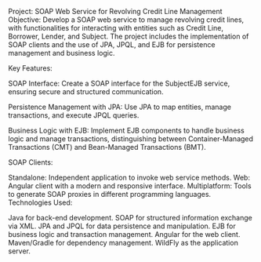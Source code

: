 Project: SOAP Web Service for Revolving Credit Line Management
Objective:
Develop a SOAP web service to manage revolving credit lines, with functionalities for interacting with entities such as Credit Line, Borrower, Lender, and Subject. The project includes the implementation of SOAP clients and the use of JPA, JPQL, and EJB for persistence management and business logic.

Key Features:

SOAP Interface:
Create a SOAP interface for the SubjectEJB service, ensuring secure and structured communication.

Persistence Management with JPA:
Use JPA to map entities, manage transactions, and execute JPQL queries.

Business Logic with EJB:
Implement EJB components to handle business logic and manage transactions, distinguishing between Container-Managed Transactions (CMT) and Bean-Managed Transactions (BMT).

SOAP Clients:

Standalone: Independent application to invoke web service methods.
Web: Angular client with a modern and responsive interface.
Multiplatform: Tools to generate SOAP proxies in different programming languages.
Technologies Used:

Java for back-end development.
SOAP for structured information exchange via XML.
JPA and JPQL for data persistence and manipulation.
EJB for business logic and transaction management.
Angular for the web client.
Maven/Gradle for dependency management.
WildFly as the application server.
